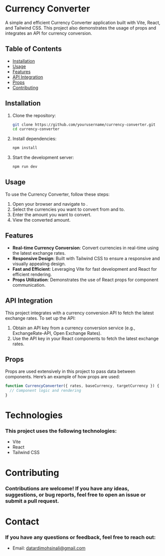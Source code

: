 # Currency Converter

A simple and efficient Currency Converter application built with Vite, React, and Tailwind CSS. This project also demonstrates the usage of props and integrates an API for currency conversion.

## Table of Contents

- [Installation](#installation)
- [Usage](#usage)
- [Features](#features)
- [API Integration](#api-integration)
- [Props](#props)
- [Contributing](#contributing)

## Installation

1. Clone the repository:

    ```bash
    git clone https://github.com/yourusername/currency-converter.git
    cd currency-converter
    ```

2. Install dependencies:

    ```bash
    npm install
    ```

3. Start the development server:

    ```bash
    npm run dev
    ```

## Usage

To use the Currency Converter, follow these steps:

1. Open your browser and navigate to .
2. Select the currencies you want to convert from and to.
3. Enter the amount you want to convert.
4. View the converted amount.

## Features

- **Real-time Currency Conversion**: Convert currencies in real-time using the latest exchange rates.
- **Responsive Design**: Built with Tailwind CSS to ensure a responsive and visually appealing design.
- **Fast and Efficient**: Leveraging Vite for fast development and React for efficient rendering.
- **Props Utilization**: Demonstrates the use of React props for component communication.

## API Integration

This project integrates with a currency conversion API to fetch the latest exchange rates. To set up the API:

1. Obtain an API key from a currency conversion service (e.g., ExchangeRate-API, Open Exchange Rates).
2. Use the API key in your React components to fetch the latest exchange rates.

## Props

Props are used extensively in this project to pass data between components. Here’s an example of how props are used:

```jsx
function CurrencyConverter({ rates, baseCurrency, targetCurrency }) {
  // Component logic and rendering
}
```

# Technologies
### This project uses the following technologies:

- Vite
- React
- Tailwind CSS

# Contributing
### Contributions are welcome! If you have any ideas, suggestions, or bug reports, feel free to open an issue or submit a pull request.

# Contact
### If you have any questions or feedback, feel free to reach out:

- Email: datardimohsinali@gmail.com